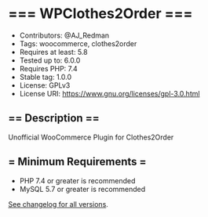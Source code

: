 # === WPClothes2Order ===

-   Contributors: @AJ_Redman
-   Tags: woocommerce, clothes2order
-   Requires at least: 5.8
-   Tested up to: 6.0.0
-   Requires PHP: 7.4
-   Stable tag: 1.0.0
-   License: GPLv3
-   License URI: https://www.gnu.org/licenses/gpl-3.0.html

## == Description ==

Unofficial WooCommerce Plugin for Clothes2Order

## = Minimum Requirements =

-   PHP 7.4 or greater is recommended
-   MySQL 5.7 or greater is recommended

[See changelog for all versions](https://github.com/AshleyRedman/WPClothes2Order/releases).
